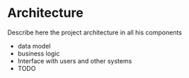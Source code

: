 Architecture
==============

Describe here the project architecture in all his components 

* data model
* business logic
* Interface with users and other systems
* TODO